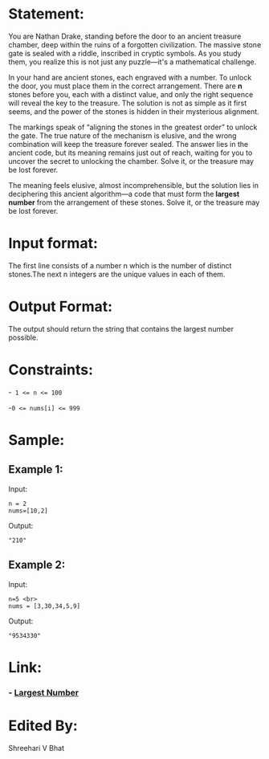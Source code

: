 # Statement:
You are Nathan Drake, standing before the door to an ancient treasure chamber, deep within the ruins of a forgotten civilization. The massive stone gate is sealed with a riddle, inscribed in cryptic symbols. As you study them, you realize this is not just any puzzle—it's a mathematical challenge.

In your hand are ancient stones, each engraved with a number. To unlock the door, you must place them in the correct arrangement. There are <b>n</b> stones before you, each with a distinct value, and only the right sequence will reveal the key to the treasure. The solution is not as simple as it first seems, and the power of the stones is hidden in their mysterious alignment.

The markings speak of “aligning the stones in the greatest order” to unlock the gate. The true nature of the mechanism is elusive, and the wrong combination will keep the treasure forever sealed. The answer lies in the ancient code, but its meaning remains just out of reach, waiting for you to uncover the secret to unlocking the chamber. Solve it, or the treasure may be lost forever.

The meaning feels elusive, almost incomprehensible, but the solution lies in deciphering this ancient algorithm—a code that must form the<b> largest number </b>from the arrangement of these stones. Solve it, or the treasure may be lost forever.


# Input format:
The first line consists of a number n which is the number of distinct stones.The next n integers are the unique values in each of them.<br>

# Output Format:
The output should return the string that contains the largest number possible.<br>

# Constraints:
-`` 1 <= n <= 100``

-``0 <= nums[i] <= 999``

# Sample:
## Example 1:
Input:
```
n = 2
nums=[10,2]
```

Output:
```
"210"
```

## Example 2:

Input: 
```
n=5 <br>
nums = [3,30,34,5,9]
```

Output:
```
"9534330"
```
 

# Link:
<h3>
- <a href="https://leetcode.com/problems/largest-number/description/?envType=problem-list-v2&envId=sorting&difficulty=MEDIUM">Largest Number</a><br>

</h3>

# Edited By:
Shreehari V Bhat

